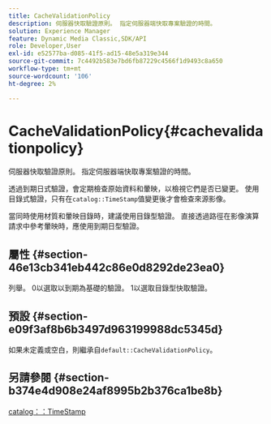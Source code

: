 ```yaml
---
title: CacheValidationPolicy
description: 伺服器快取驗證原則。 指定伺服器端快取專案驗證的時間。
solution: Experience Manager
feature: Dynamic Media Classic,SDK/API
role: Developer,User
exl-id: e52577ba-d085-41f5-ad15-48e5a319e344
source-git-commit: 7c4492b583e7bd6fb87229c4566f1d9493c8a650
workflow-type: tm+mt
source-wordcount: '106'
ht-degree: 2%

---
```


# CacheValidationPolicy{#cachevalidationpolicy}

伺服器快取驗證原則。 指定伺服器端快取專案驗證的時間。

透過到期日式驗證，會定期檢查原始資料和暈映，以檢視它們是否已變更。 使用目錄式驗證，只有在`catalog::TimeStamp`值變更後才會檢查來源影像。

當同時使用材質和暈映目錄時，建議使用目錄型驗證。 直接透過路徑在影像演算請求中參考暈映時，應使用到期日型驗證。

## 屬性 {#section-46e13cb341eb442c86e0d8292de23ea0}

列舉。 0以選取以到期為基礎的驗證。 1以選取目錄型快取驗證。

## 預設 {#section-e09f3af8b6b3497d963199988dc5345d}

如果未定義或空白，則繼承自`default::CacheValidationPolicy`。

## 另請參閱 {#section-b374e4d908e24af8995b2b376ca1be8b}

[catalog：：TimeStamp](../../../../../ir-api/material-cat/image-rendering-api-ref/c-ir-material-catalog/c-ir-material-data-reference/r-ir-timestamp-dataref.md#reference-6daf7973dc4f4b4e9e8165756db7c319)
